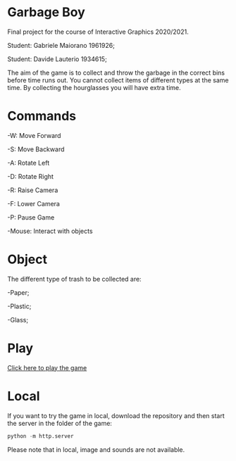 # Garbage Boy
Final project for the course of Interactive Graphics 2020/2021.

Student: Gabriele Maiorano 1961926;

Student: Davide Lauterio 1934615;


The aim of the game is to collect and throw the garbage in the correct bins before time runs out.
You cannot collect items of different types at the same time.
By collecting the hourglasses you will have extra time.

# Commands

-W: Move Forward

-S: Move Backward

-A: Rotate Left

-D: Rotate Right

-R: Raise Camera

-F: Lower Camera

-P: Pause Game

-Mouse: Interact with objects

# Object

The different type of trash to be collected are:

-Paper;

-Plastic;

-Glass;

# Play

[Click here to play the game](https://sapienzainteractivegraphicscourse.github.io/final-project-lautzmayo/)

# Local

If you want to try the game in local, download the repository and then start the server in the folder of the game:
```python
python -m http.server
```
Please note that in local, image and sounds are not available.

